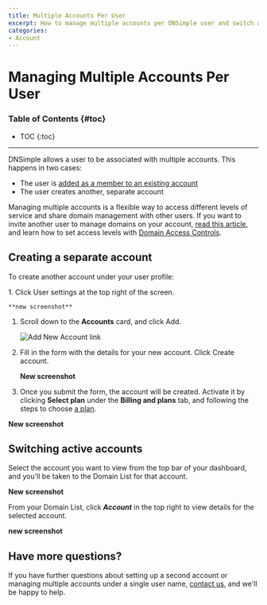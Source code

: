```yaml
---
title: Multiple Accounts Per User
excerpt: How to manage multiple accounts per DNSimple user and switch active accounts. 
categories:
- Account
---
```


# Managing Multiple Accounts Per User

### Table of Contents {#toc}

* TOC
{:toc}

---

DNSimple allows a user to be associated with multiple accounts. This happens in two cases:

- The user is [added as a member to an existing account](/articles/account-users)
- The user creates another, separate account

Managing multiple accounts is a flexible way to access different levels of service and share domain management with other users. If you want to invite another user to manage domains on your account, [read this article](/articles/account-users/#adding-members-to-an-account), and learn how to set access levels with [Domain Access Controls](/articles/domain-access-control/).

## Creating a separate account

To create another account under your user profile:

<div class="section-steps" markdown="1">
1. Click <label>User settings</label> at the top right of the screen.

    **new screenshot** 

1. Scroll down to the **Accounts** card, and click <label>Add</label>.

    ![Add New Account link](/files/add-new-account-link.png)

1. Fill in the form with the details for your new account. Click <label>Create account</label>.

    **New screenshot** 

1. Once you submit the form, the account will be created. Activate it by clicking **Select plan** under the **Billing and plans** tab, and following the steps to choose [a plan](/articles/dnsimple-plans/).

  **New screenshot** 

</div>

## Switching active accounts

Select the account you want to view from the top bar of your dashboard, and you'll be taken to the Domain List for that account. 

**New screenshot** 

From your Domain List, click **_Account_** in the top right to view details for the selected account.

**new screenshot**

## Have more questions? 

If you have further questions about setting up a second account or managing multiple accounts under a single user name, [contact us](https://dnsimple.com/feedback), and we'll be happy to help. 
